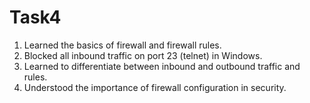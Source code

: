 # Task4

1. Learned the basics of firewall and firewall rules.
2. Blocked all inbound traffic on port 23 (telnet) in Windows.
3. Learned to differentiate between inbound and outbound traffic and rules.
4. Understood the importance of firewall configuration in security.
